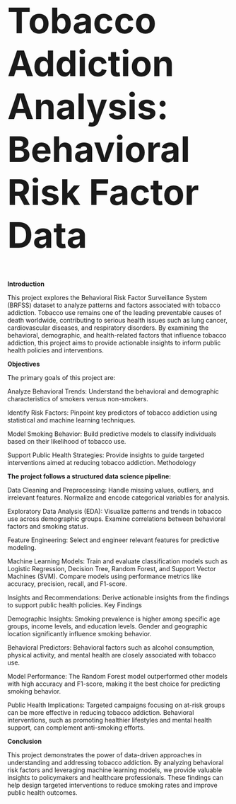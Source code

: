 # <h1 style="font-size: 80px;">Tobacco Addiction Analysis: Behavioral Risk Factor Data</h1> 

**Introduction**

This project explores the Behavioral Risk Factor Surveillance System (BRFSS) dataset to analyze patterns and factors associated with tobacco addiction. Tobacco use remains one of the leading preventable causes of death worldwide, contributing to serious health issues such as lung cancer, cardiovascular diseases, and respiratory disorders. By examining the behavioral, demographic, and health-related factors that influence tobacco addiction, this project aims to provide actionable insights to inform public health policies and interventions.

**Objectives**

The primary goals of this project are:

Analyze Behavioral Trends: Understand the behavioral and demographic characteristics of smokers versus non-smokers.

Identify Risk Factors: Pinpoint key predictors of tobacco addiction using statistical and machine learning techniques.

Model Smoking Behavior: Build predictive models to classify individuals based on their likelihood of tobacco use.

Support Public Health Strategies: Provide insights to guide targeted interventions aimed at reducing tobacco addiction.
Methodology

**The project follows a structured data science pipeline:**

Data Cleaning and Preprocessing:
Handle missing values, outliers, and irrelevant features.
Normalize and encode categorical variables for analysis.

Exploratory Data Analysis (EDA):
Visualize patterns and trends in tobacco use across demographic groups.
Examine correlations between behavioral factors and smoking status.

Feature Engineering:
Select and engineer relevant features for predictive modeling.

Machine Learning Models:
Train and evaluate classification models such as Logistic Regression, Decision Tree, Random Forest, and Support Vector Machines (SVM).
Compare models using performance metrics like accuracy, precision, recall, and F1-score.

Insights and Recommendations:
Derive actionable insights from the findings to support public health policies.
Key Findings

Demographic Insights:
Smoking prevalence is higher among specific age groups, income levels, and education levels.
Gender and geographic location significantly influence smoking behavior.

Behavioral Predictors:
Behavioral factors such as alcohol consumption, physical activity, and mental health are closely associated with tobacco use.

Model Performance:
The Random Forest model outperformed other models with high accuracy and F1-score, making it the best choice for predicting smoking behavior.

Public Health Implications:
Targeted campaigns focusing on at-risk groups can be more effective in reducing tobacco addiction.
Behavioral interventions, such as promoting healthier lifestyles and mental health support, can complement anti-smoking efforts.

**Conclusion**

This project demonstrates the power of data-driven approaches in understanding and addressing tobacco addiction. By analyzing behavioral risk factors and leveraging machine learning models, we provide valuable insights to policymakers and healthcare professionals. These findings can help design targeted interventions to reduce smoking rates and improve public health outcomes.
